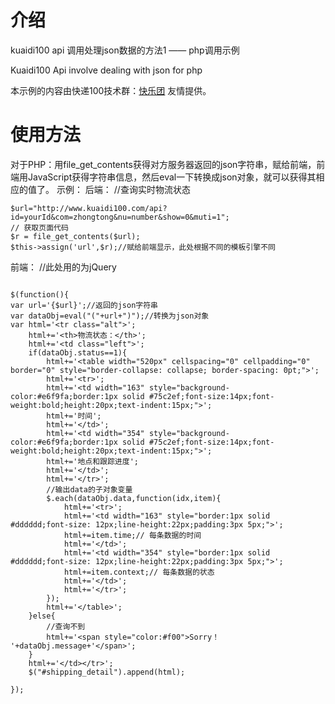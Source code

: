 # 介绍 #

kuaidi100 api 调用处理json数据的方法1 —— php调用示例

Kuaidi100 Api involve dealing with  json for php

本示例的内容由快递100技术群：[快乐团](http://www.kuaile-tuan.com/)  友情提供。

# 使用方法 #

对于PHP：用file\_get\_contents获得对方服务器返回的json字符串，赋给前端，前端用JavaScript获得字符串信息，然后eval一下转换成json对象，就可以获得其相应的值了。
示例：
后端：
//查询实时物流状态

```
$url="http://www.kuaidi100.com/api?id=yourId&com=zhongtong&nu=number&show=0&muti=1";
// 获取页面代码
$r = file_get_contents($url);
$this->assign('url',$r);//赋给前端显示，此处根据不同的模板引擎不同
```

前端：
//此处用的为jQuery
```

$(function(){
var url='{$url}';//返回的json字符串
var dataObj=eval("("+url+")");//转换为json对象
var html='<tr class="alt">';
	html+='<th>物流状态：</th>';
	html+='<td class="left">';
	if(dataObj.status==1){
		html+='<table width="520px" cellspacing="0" cellpadding="0" border="0" style="border-collapse: collapse; border-spacing: 0pt;">';
		html+='<tr>';
		html+='<td width="163" style="background-color:#e6f9fa;border:1px solid #75c2ef;font-size:14px;font-weight:bold;height:20px;text-indent:15px;">';
		html+='时间';
		html+='</td>';
		html+='<td width="354" style="background-color:#e6f9fa;border:1px solid #75c2ef;font-size:14px;font-weight:bold;height:20px;text-indent:15px;">';
		html+='地点和跟踪进度';
		html+='</td>';
		html+='</tr>';
		//输出data的子对象变量
		$.each(dataObj.data,function(idx,item){
			html+='<tr>';
			html+='<td width="163" style="border:1px solid #dddddd;font-size: 12px;line-height:22px;padding:3px 5px;">';
			html+=item.time;// 每条数据的时间
			html+='</td>';
			html+='<td width="354" style="border:1px solid #dddddd;font-size: 12px;line-height:22px;padding:3px 5px;">';
			html+=item.context;// 每条数据的状态
			html+='</td>';
			html+='</tr>';
		});
		html+='</table>';
	}else{
		//查询不到
		html+='<span style="color:#f00">Sorry！ '+dataObj.message+'</span>';
	}
	html+='</td></tr>';
	$("#shipping_detail").append(html);

});


```